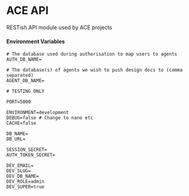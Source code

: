 # ACE API

RESTish API module used by ACE projects

#### Environment Variables

    # The database used during authorisation to map users to agents
    AUTH_DB_NAME=

    # The database(s) of agents we wish to push design docs to (comma separated)
    AGENT_DB_NAME=

    # TESTING ONLY

    PORT=5000

    ENVIRONMENT=development
    DEBUG=false # Change to nano etc
    CACHE=false

    DB_NAME=
    DB_URL=

    SESSION_SECRET=
    AUTH_TOKEN_SECRET=

    DEV_EMAIL=
    DEV_SLUG=
    DEV_DB_NAME=
    DEV_ROLE=admin
    DEV_SUPER=true
